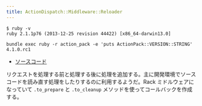 ```yaml
---
title: ActionDispatch::Middleware::Reloader
---
```


```
$ ruby -v
ruby 2.1.1p76 (2013-12-25 revision 44422) [x86_64-darwin13.0]
```

```
bundle exec ruby -r action_pack -e 'puts ActionPack::VERSION::STRING'
4.1.0.rc1
```

* [ソースコード](https://github.com/rails/rails/blob/v4.1.0.rc1/actionpack/lib/action_dispatch/middleware/reloader.rb)

リクエストを処理する前と処理する後に処理を追加する。主に開発環境でソースコードを読み直す処理をしたりするのに利用するようだ。Rack ミドルウェアになっていて `.to_prepare` と `.to_cleanup` メソッドを使ってコールバックを作成する。
